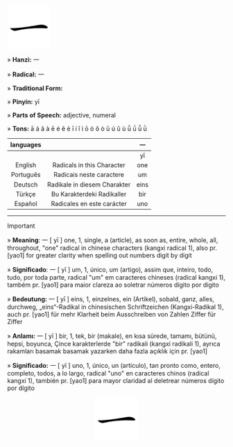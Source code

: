 <a href="https://zh.wikipedia.org/wiki/File:%E4%B8%80-order.gif" target="blank"><img align="center" src="https://github.com/DeiseFreire/Chinese_dictionary/blob/main/Hanzi%20%E4%B8%80/%E4%B8%80.gif" alt="" height="100" /></a> 

» **Hanzi:** 一

» **Radical:** 一 

» **Traditional Form:**

» **Pinyin:** yī

» **Parts of Speech:** adjective, numeral

» **Tons:** ā á ǎ à ē é ě è ī í ǐ ì ō ó ǒ ò ū ú ǔ ù ǖ ǘ ǚ ǜ 

| languages |  | 一 |
| :---: | :---: | :---: |
|  |   |  yī | 
| English | Radicals in this Character | one  | 
| Português |Radicais neste caractere | um |
| Deutsch | Radikale in diesem Charakter | eins | 
| Türkçe | Bu Karakterdeki Radikaller | bir | 
| Español | Radicales en este carácter | uno | 

***
> [!IMPORTANT]
>
> » **Meaning**: 一 [ yī ] one, 1, single, a (article), as soon as, entire, whole, all, throughout, "one" radical in chinese characters (kangxi radical 1), also pr. [yao1] for greater clarity when spelling out numbers digit by digit
>
> » **Significado**: 一 [ yī ] um, 1, único, um (artigo), assim que, inteiro, todo, tudo, por toda parte, radical "um" em caracteres chineses (radical kangxi 1), também pr. [yao1] para maior clareza ao soletrar números dígito por dígito
>
> » **Bedeutung:** 一 [ yī ] eins, 1, einzelnes, ein (Artikel), sobald, ganz, alles, durchweg, „eins“-Radikal in chinesischen Schriftzeichen (Kangxi-Radikal 1), auch pr. [yao1] für mehr Klarheit beim Ausschreiben von Zahlen Ziffer für Ziffer
>
> » **Anlamı:** 一 [ yī ] bir, 1, tek, bir (makale), en kısa sürede, tamamı, bütünü, hepsi, boyunca, Çince karakterlerde "bir" radikali (kangxi radikali 1), ayrıca rakamları basamak basamak yazarken daha fazla açıklık için pr. [yao1]
> 
> » **Significado:** 一 [ yī ] uno, 1, único, un (artículo), tan pronto como, entero, completo, todos, a lo largo, radical "uno" en caracteres chinos (radical kangxi 1), también pr. [yao1] para mayor claridad al deletrear números dígito por dígito

<p align="center">
<a href="https://zh.wikipedia.org/wiki/File:%E4%B8%80-order.gif" target="blank"><img align="center" src="https://github.com/DeiseFreire/Chinese_dictionary/blob/main/Hanzi%20%E4%B8%80/%E4%B8%80.gif" alt="" height="100" /></a> 
</p>
